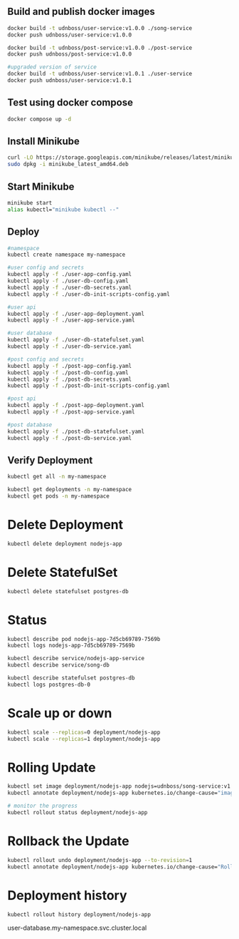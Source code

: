 
## Build and publish docker images
```bash
docker build -t udnboss/user-service:v1.0.0 ./song-service
docker push udnboss/user-service:v1.0.0

docker build -t udnboss/post-service:v1.0.0 ./post-service
docker push udnboss/post-service:v1.0.0

#upgraded version of service
docker build -t udnboss/user-service:v1.0.1 ./user-service
docker push udnboss/user-service:v1.0.1
```

## Test using docker compose
```bash
docker compose up -d
```

## Install Minikube

```bash
curl -LO https://storage.googleapis.com/minikube/releases/latest/minikube_latest_amd64.deb
sudo dpkg -i minikube_latest_amd64.deb

```

## Start Minikube

```bash
minikube start
alias kubectl="minikube kubectl --"

```

## Deploy

```bash
#namespace
kubectl create namespace my-namespace

#user config and secrets
kubectl apply -f ./user-app-config.yaml
kubectl apply -f ./user-db-config.yaml
kubectl apply -f ./user-db-secrets.yaml
kubectl apply -f ./user-db-init-scripts-config.yaml

#user api
kubectl apply -f ./user-app-deployment.yaml
kubectl apply -f ./user-app-service.yaml

#user database
kubectl apply -f ./user-db-statefulset.yaml
kubectl apply -f ./user-db-service.yaml

#post config and secrets
kubectl apply -f ./post-app-config.yaml
kubectl apply -f ./post-db-config.yaml
kubectl apply -f ./post-db-secrets.yaml
kubectl apply -f ./post-db-init-scripts-config.yaml

#post api
kubectl apply -f ./post-app-deployment.yaml
kubectl apply -f ./post-app-service.yaml

#post database
kubectl apply -f ./post-db-statefulset.yaml
kubectl apply -f ./post-db-service.yaml
```

## Verify Deployment

```bash
kubectl get all -n my-namespace

kubectl get deployments -n my-namespace
kubectl get pods -n my-namespace

```

# Delete Deployment
```bash
kubectl delete deployment nodejs-app
```
# Delete StatefulSet
```bash
kubectl delete statefulset postgres-db

```

# Status

```bash
kubectl describe pod nodejs-app-7d5cb69789-7569b
kubectl logs nodejs-app-7d5cb69789-7569b

kubectl describe service/nodejs-app-service
kubectl describe service/song-db

kubectl describe statefulset postgres-db
kubectl logs postgres-db-0

```

# Scale up or down

```bash
kubectl scale --replicas=0 deployment/nodejs-app
kubectl scale --replicas=1 deployment/nodejs-app
```

# Rolling Update
```bash
kubectl set image deployment/nodejs-app nodejs=udnboss/song-service:v1.0.1
kubectl annotate deployment/nodejs-app kubernetes.io/change-cause="image updated to udnboss/song-service:v1.0.1"

# monitor the progress
kubectl rollout status deployment/nodejs-app

```

# Rollback the Update
```bash
kubectl rollout undo deployment/nodejs-app --to-revision=1
kubectl annotate deployment/nodejs-app kubernetes.io/change-cause="Rolled back to revision 1"

```

# Deployment history
```bash
kubectl rollout history deployment/nodejs-app
```


user-database.my-namespace.svc.cluster.local